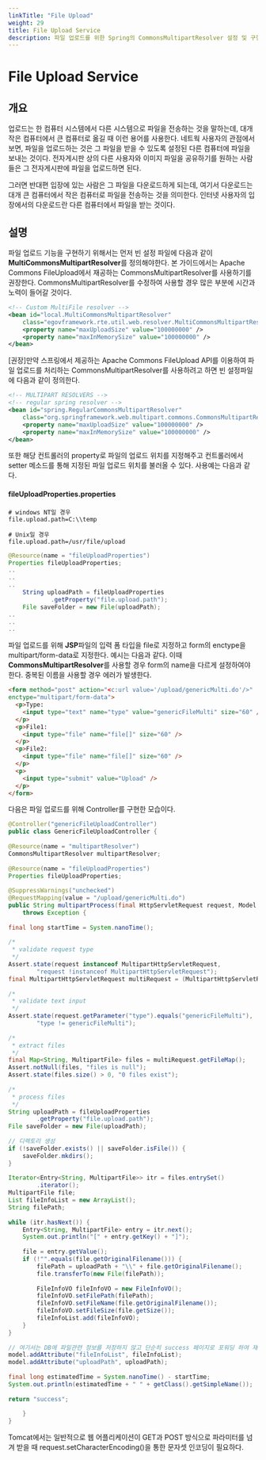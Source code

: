 ```yaml
---
linkTitle: "File Upload"
weight: 29
title: File Upload Service
description: 파일 업로드를 위한 Spring의 CommonsMultipartResolver 설정 및 구현 방법을 설명하며, JSP 폼과 컨트롤러를 통해 파일을 업로드하는 예제를 제공한다. 파일 저장 경로는 properties 파일에서 설정하며, 다중 파일 업로드 시 폼 이름을 다르게 설정해야 한다.
---
```

# File Upload Service

## 개요

업로드는 한 컴퓨터 시스템에서 다른 시스템으로 파일을 전송하는 것을 말하는데, 대개 작은 컴퓨터에서 큰 컴퓨터로 옮길 때 이런 용어를 사용한다. 네트웍 사용자의 관점에서 보면, 파일을 업로드하는 것은 그 파일을 받을 수 있도록 설정된 다른 컴퓨터에 파일을 보내는 것이다. 전자게시판 상의 다른 사용자와 이미지 파일을 공유하기를 원하는 사람들은 그 전자게시판에 파일을 업로드하면 된다.

그러면 반대편 입장에 있는 사람은 그 파일을 다운로드하게 되는데, 여기서 다운로드는 대개 큰 컴퓨터에서 작은 컴퓨터로 파일을 전송하는 것을 의미한다. 인터넷 사용자의 입장에서의 다운로드란 다른 컴퓨터에서 파일을 받는 것이다.

## 설명

파일 업로드 기능을 구현하기 위해서는 먼저 빈 설정 파일에 다음과 같이 **MultiCommonsMultipartResolver**를 정의해야한다. 본 가이드에서는 Apache Commons FileUpload에서 재공하는 CommonsMultipartResolver를 사용하기를 권장한다. CommonsMultipartResolver를 수정하여 사용할 경우 많은 부분에 시간과 노력이 들어갈 것이다.

```xml
<!-- Custom MultiFile resolver -->
<bean id="local.MultiCommonsMultipartResolver"
	class="egovframework.rte.util.web.resolver.MultiCommonsMultipartResolver">
	<property name="maxUploadSize" value="100000000" />
	<property name="maxInMemorySize" value="100000000" />
</bean>
```
[권장]만약 스프링에서 제공하는 Apache Commons FileUpload API를 이용하여 파일 업로드를 처리하는 CommonsMultipartResolver를 사용하려고 하면 빈 설정파일에 다음과 같이 정의한다.
```xml
<!-- MULTIPART RESOLVERS -->
<!-- regular spring resolver -->
<bean id="spring.RegularCommonsMultipartResolver"
	class="org.springframework.web.multipart.commons.CommonsMultipartResolver">
	<property name="maxUploadSize" value="100000000" />
	<property name="maxInMemorySize" value="100000000" />
</bean>
```
또한 해당 컨트롤러의 property로 파일의 업로드 위치를 지정해주고 컨트롤러에서 setter 메소드를 통해 지정된 파일 업로드 위치를 불러올 수 있다. 사용예는 다음과 같다.

#### fileUploadProperties.properties

```properties
# windows NT일 경우  
file.upload.path=C:\\temp
 
# Unix일 경우
file.upload.path=/usr/file/upload
```

```java
@Resource(name = "fileUploadProperties")
Properties fileUploadProperties;
..
..
..
	String uploadPath = fileUploadProperties
			.getProperty("file.upload.path");
	File saveFolder = new File(uploadPath);
..
..
..
```
파일 업로드를 위해 **JSP**파일의 입력 폼 타입을 file로 지정하고 form의 enctype을 multipart/form-data로 지정한다. 예시는 다음과 같다. 이때 **CommonsMultipartResolver**를 사용할 경우 form의 name을 다르게 설정하여야 한다. 중복된 이름을 사용할 경우 에러가 발생한다.
```html
<form method="post" action="<c:url value='/upload/genericMulti.do'/>"
enctype="multipart/form-data">
  <p>Type:
    <input type="text" name="type" value="genericFileMulti" size="60" />
  </p>
  <p>File1:
    <input type="file" name="file[]" size="60" />
  </p>
  <p>File2:
    <input type="file" name="file[]" size="60" />
  </p>
  <p>
    <input type="submit" value="Upload" />
  </p>
</form>
```

다음은 파일 업로드를 위해 Controller를 구현한 모습이다.

```java
@Controller("genericFileUploadController")
public class GenericFileUploadController {
 
@Resource(name = "multipartResolver")
CommonsMultipartResolver multipartResolver;
 
@Resource(name = "fileUploadProperties")
Properties fileUploadProperties;
 
@SuppressWarnings("unchecked")
@RequestMapping(value = "/upload/genericMulti.do")
public String multipartProcess(final HttpServletRequest request, Model model)
	throws Exception {
 
final long startTime = System.nanoTime();
 
/*
 * validate request type
 */
Assert.state(request instanceof MultipartHttpServletRequest,
		"request !instanceof MultipartHttpServletRequest");
final MultipartHttpServletRequest multiRequest = (MultipartHttpServletRequest) request;
 
/*
 * validate text input
 */
Assert.state(request.getParameter("type").equals("genericFileMulti"),
		"type != genericFileMulti");
 
/*
 * extract files
 */
final Map<String, MultipartFile> files = multiRequest.getFileMap();
Assert.notNull(files, "files is null");
Assert.state(files.size() > 0, "0 files exist");
 
/*
 * process files
 */
String uploadPath = fileUploadProperties
		.getProperty("file.upload.path");
File saveFolder = new File(uploadPath);
 
// 디렉토리 생성
if (!saveFolder.exists() || saveFolder.isFile()) {
	saveFolder.mkdirs();
}
 
Iterator<Entry<String, MultipartFile>> itr = files.entrySet()
		.iterator();
MultipartFile file;
List fileInfoList = new ArrayList();
String filePath;
 
while (itr.hasNext()) {
	Entry<String, MultipartFile> entry = itr.next();
	System.out.println("[" + entry.getKey() + "]");
 
	file = entry.getValue();
	if (!"".equals(file.getOriginalFilename())) {
		filePath = uploadPath + "\\" + file.getOriginalFilename();
		file.transferTo(new File(filePath));
 
		FileInfoVO fileInfoVO = new FileInfoVO();
		fileInfoVO.setFilePath(filePath);
		fileInfoVO.setFileName(file.getOriginalFilename());
		fileInfoVO.setFileSize(file.getSize());
		fileInfoList.add(fileInfoVO);
	}
}
 
// 여기서는 DB에 파일관련 정보를 저장하지 않고 단순히 success 페이지로 포워딩 하여 재확인 가능토록 함
model.addAttribute("fileInfoList", fileInfoList);
model.addAttribute("uploadPath", uploadPath);
 
final long estimatedTime = System.nanoTime() - startTime;
System.out.println(estimatedTime + " " + getClass().getSimpleName());
 
return "success";
 
	}
}
```

Tomcat에서는 일반적으로 웹 어플리케이션이 GET과 POST 방식으로 파라미터를 넘겨 받을 때 request.setCharacterEncoding()을 통한 문자셋 인코딩이 필요하다.
